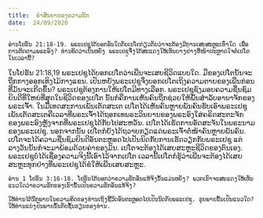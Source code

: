 ```yaml
---
title:  ຄຳສັນຍາຂອງຄວາມຮັກ
date:  24/09/2020
---
```


`ອ່ານໂຢຮັນ 21:18-19. ພຣະເຢຊູໄດ້ບອກອັນໃດກັບເປໂຕກ່ຽວກັບວ່າຈະຕ້ອງມີການເສຍສະຫຼະເທົ່າໃດ ເພື່ອການຕິດຕາມພຣະອົງ? ທ່ານຄິດວ່າເປັນຫຍັງ ພຣະເຢຊູຈຶ່ງໄດ້ສະແດງໃຫ້ເຫັນບາງຢ່າງທີ່ໜ້າປະຫຼາດໃຈຕໍ່ເປໂຕໃນເວລານີ້?`

ໃນໂຢຮັນ 21:18,19 ພຣະເຢຊູໄດ້ບອກເປໂຕວ່າເພີ່ນຈະເສຍຊີວິດແບບໃດ. ມືຂອງເປໂຕນັ້ນຈະຖືກກາງອອກເທິງໄມ້ກາງແຂນ. ເປັນຫຍັງພຣະເຢຊູຈຶ່ງບອກເປໂຕເຖິງຄວາມຕາຍຂອງເພີ່ນກ່ອນທີ່ມັນຈະເກີດຂຶ້ນ? ພຣະເຢຊູຕ້ອງການໃຫ້ເປໂຕມີທາງເລືອກ. ພຣະເຢຊູຊົງມອບຄວາມຊື່ນຊົມຍິນດີທີ່ໃຫຍ່ທີ່ສຸດໃນຊີວິດຂອງເປໂຕ ນັ້ນກໍຄືການເຫັນຄົນຖືກຊ່ວຍໃຫ້ພົ້ນສຳລັບອານາຈັກຂອງພຣະເຈົ້າ. ໃນມື້ເທດສະການເພັນເຕັດສະເຕ ເປໂຕໄດ້ເຫັນຄົນຫຼາຍພັນຄົນຮັບເອົາພຣະເຢຊູ ເພັນເຕັດສະເຕຄືເວລາທີ່ພຣະເຈົ້າໄດ້ຖອກເທພຣະວິນຍານຂອງພຣະອົງໃສ່ຄຣິດສະຕະຈັກຂອງພຣະອົງຫຼັງຈາກທີ່ພຣະເຢຊູໄດ້ກັບໄປສະຫວັນ. ເປໂຕໄດ້ເຮັດການອັດສະຈັນໃນພຣະນາມຂອງພຣະເຢຊູ. ນອກຈາກນັ້ນ ເປໂຕກໍຍັງໄດ້ຖວາຍກຽດແດ່ພຣະເຈົ້າຕໍ່ໜ້າຄົນຫຼາຍພັນຄົນ. ເປໂຕຈະໄດ້ຄວາມຊື່ນຊົມຍິນດີອັນຕະຫຼອດໄປເປັນນິດກັບການເຮັດວຽກກັບພຣະເຢຊູ ແຕ່ລາງວັນນັ້ນກໍຈະມາພ້ອມດ້ວຍຄ່າຂອງມັນ. ເປໂຕຈະຕ້ອງໄດ້ເສຍສະຫຼະຊີວິດຂອງຕົນເອງ. ພຣະເຢຊູບໍ່ໄດ້ເຊື່ອງຄວາມຈິງນີ້ເອົາໄວ້ຈາກເປໂຕ ເວລານີ້ເປໂຕກໍຮູ້ວ່າເພີ່ນຈະຕ້ອງໄດ້ເສຍສະຫຼະທຸກຢ່າງທີ່ພຣະເຢຊູໄດ້ຂໍໃຫ້ເພີ່ນເສຍສະຫຼະ.

`ອ່ານ 1 ໂຢຮັນ 3:16-18. ໂຢຮັນໄດ້ບອກວ່າຄວາມຮັກອັນແທ້ຈິງນັ້ນແມ່ນຫຍັງ? ພວກເຮົາຈະສະແດງໃຫ້ເຫັນແນວໃດວ່າຄວາມຮັກຂອງເຮົານັ້ນເປັນຄວາມຮັກອັນແທ້ຈິງ?`

`ໃຫ້ທ່ານໄດ້ນຶກພາບໃນຄວາມຄິດຂອງທ່ານເຖິງຊີີວິດອັນຕະຫຼອດໄປເປັນນິດກັບພຣະເຢຊູ. ຮູບພາບນັ້ນເປັນແນວໃດ? ໃຫ້ທ່ານແບ່ງປັນພາບນັ້ນກັບຊັ້ນຮຽນຂອງທ່ານ.`